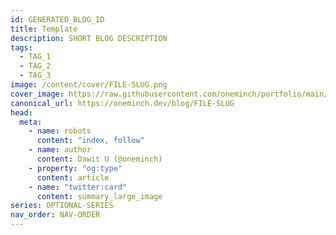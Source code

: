 ```yaml
---
id: GENERATED_BLOG_ID
title: Template
description: SHORT BLOG DESCRIPTION
tags:
  - TAG_1
  - TAG_2
  - TAG_3
image: /content/cover/FILE-SLUG.png
cover_image: https://raw.githubusercontent.com/oneminch/portfolio/main/public/content/cover/FILE-SLUG.png
canonical_url: https://oneminch.dev/blog/FILE-SLUG
head:
  meta:
    - name: robots
      content: "index, follow"
    - name: author
      content: Dawit U (@oneminch)
    - property: "og:type"
      content: article
    - name: "twitter:card"
      content: summary_large_image
series: OPTIONAL-SERIES
nav_order: NAV-ORDER
---
```

